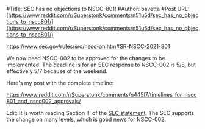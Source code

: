 #Title: SEC has no objections to NSCC-801!
#Author: bavetta
#Post URL: [https://www.reddit.com/r/Superstonk/comments/n51u5d/sec_has_no_objections_to_nscc801/](https://www.reddit.com/r/Superstonk/comments/n51u5d/sec_has_no_objections_to_nscc801/)


https://www.sec.gov/rules/sro/nscc-an.htm#SR-NSCC-2021-801

We now need NSCC-002 to be approved for the changes to be implemented. The deadline is for an SEC response to NSCC-002 is 5/8, but effectively 5/7 because of the weekend.

Here's my post with the complete timeline:

https://www.reddit.com/r/Superstonk/comments/n445l7/timelines_for_nscc801_and_nscc002_approvals/


Edit: It is worth reading Section III of the [SEC statement](https://www.sec.gov/rules/sro/nscc-an/2021/34-91770.pdf). The SEC supports the change on many levels, which is good news for NSCC-002.